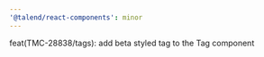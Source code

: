 ```yaml
---
'@talend/react-components': minor
---
```


feat(TMC-28838/tags): add beta styled tag to the Tag component
